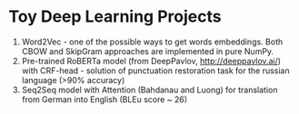 # Toy Deep Learning Projects

1) Word2Vec - one of the possible ways to get words embeddings. Both CBOW and SkipGram approaches are implemented in pure NumPy.
2) Pre-trained RoBERTa model (from DeepPavlov, http://deeppavlov.ai/) with CRF-head - solution of punctuation restoration task for the russian language (>90% accuracy)
3) Seq2Seq model with Attention (Bahdanau and Luong) for translation from German into English (BLEu score ~ 26)
